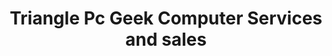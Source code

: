---
title: "Triangle Pc Geek Computer Services and sales"
url: /cary/triangle-pc-geek-computer-services-and-sales/
shop: computer
---
